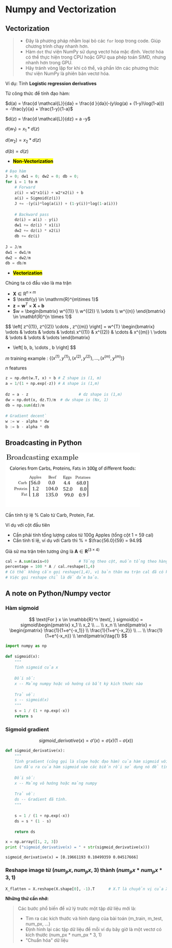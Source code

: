 # Numpy and Vectorization

## Vectorization

> - Đây là phương pháp nhằm loại bỏ các `for` loop trong code. Giúp chương trình chạy nhanh hơn.
> - Hàm `dot` thư viện NumPy sử dụng vectơ hóa mặc định. Vectơ hóa có thể thực hiện trong CPU hoặc GPU qua phép toán SIMD, nhưng nhanh hơn trong GPU.
> - Hãy tránh vòng lặp for khi có thể, và phần lớn các phương thức thư viện NumPy là phiên bản vectơ hóa.

Ví dụ: Tính **Logistic regression derivatives**



Từ công thức để tính đạo hàm:

$d(a) = \frac{d \mathcal{L}}{da} = \frac{d }{da}(-(y\log(a) + (1-y)\log(1-a))) = -\frac{y}{a} + \frac{1-y}{1-a}$

$d(z) = \frac{d \mathcal{L}}{dz} = a -y$

$d(w_1) = x_1 * d(z)$

$d(w_2) = x_2 * d(z)$

$d(b) = d(z)$

- <mark><strong>Non-Vectorization</strong></mark>

```python
# Đạo hàm
J = 0; dw1 = 0; dw2 = 0; db = 0;
for i = 1 to m
    # Forward
    z(i) = w1*x1(i) + w2*x2(i) + b
    a(i) = Sigmoid(z(i))
    J += -(y(i)*log(a(i)) + (1-y(i))*log(1-a(i)))

    # Backward pass
    dz(i) = a(i) - y(i)
    dw1 += dz(i) * x1(i)
    dw2 += dz(i) * x2(i)
    db += dz(i)

J = J/m
dw1 = dw1/m
dw2 = dw2/m
db = db/m
```

- <mark><strong>Vectorization</strong></mark>

Chúng ta  có đầu vào là ma trận 

- $\textbf{X} \in \mathrm{R}^{n\times m}$
- $ \textbf{y} \in \mathrm{R}^{m\times 1}$ 
- $\textbf{z} = \textbf{w}^{T}\times \textbf{X} + \textbf{b}$
- $w = \begin{bmatrix} w^{(1)} \\ w^{(2)} \\ \vdots  \\ w^{(n)} \end{bmatrix} \in \mathbf{R}^{n \times 1}$

$$
\left[ z^{(1)}, z^{(2)} \cdots , z^{(m)} \right] = w^{T} 
\begin{bmatrix}
\vdots  & \vdots  & \vdots & \vdots\\
 x^{(1)} & x^{(2)} & \cdots   & x^{(m)} \\
 \vdots & \vdots & \vdots & \vdots
\end{bmatrix} 

+ \left[ b, b, \cdots , b \right]
$$

$m$ training example : $\{(x^{(1)}, y^{(1)}), (x^{(2)}, y^{(2)}), ..., (x^{(m)}, y^{(m)})\}$

$n$ features

```python
z = np.dot(w.T, x) + b # Z shape is (1, m)
a = 1/(1 + np.exp(-z)) # A shape is (1,m)

dz = a - z						# dz shape is (1,m)
dw = np.dot(x, dz.T)/m	# dw shape is (Nx, 1)
db = np.sum(dz)/m

# Gradient decent`
w := w - alpha * dw
b := b - alpha * db


```

## Broadcasting in Python

![broadcasting-example](images/broadcasting-example.png)

Cần tính tỷ lệ % Calo từ Carb, Protein, Fat.

Ví dụ với cột đầu tiên

- Cần phải tính tổng lượng calos từ 100g Apples (tổng cột 1 = 59 cal)
- Cần tính tỉ lệ, ví dụ với Carb thì % = $\frac{56.0}{59} = 94.9$

Giả sử ma trận trên tương ứng là $\mathbf{A} \in \mathbf{R}^{(3\times4)}$

```python
cal = A.sum(axis=0)				# Tổng theo cột, muốn tổng theo hàng thì thay axis = 1
percentage = 100 * A / cal.reshape(1,4) 
# Có thể không cần gọi reshape(1,4), vì bản thân ma trận cal đã có kích thước 1x4 rồi
# Việc gọi reshape chỉ là để đảm bảo.
```

## A note on Python/Numpy vector

### Hàm sigmoid

$$
\text{For } x \in \mathbb{R}^n \text{,     } sigmoid(x) = sigmoid\begin{pmatrix}
    x_1  \\
    x_2  \\
    ...  \\
    x_n  \\
\end{pmatrix} = \begin{pmatrix}
    \frac{1}{1+e^{-x_1}}  \\
    \frac{1}{1+e^{-x_2}}  \\
    ...  \\
    \frac{1}{1+e^{-x_n}}  \\
\end{pmatrix}\tag{1}
$$

```python
import numpy as np 

def sigmoid(x):
    """
    Tính sigmoid của x
    
    Đối số:
    x -- Mảng numpy hoặc vô hướng có bất kỳ kích thước nào 

    Trả về:
    s -- sigmoid(x)
    """    
    s = 1 / (1 + np.exp(-x))
    return s
```

### Sigmoid gradient

$$
sigmoid\_derivative(x) = \sigma'(x) = \sigma(x) (1 - \sigma(x))\tag{2} 
$$

```python
def sigmoid_derivative(x):
    """
    Tính gradient (cũng gọi là slope hoặc đạo hàm) của hàm sigmoid với đầu vào x của nó.
    Lưu đầu ra của hàm sigmoid vào các biến rồi sử dụng nó để tính gradient
    
    Đối số:
    x -- Mảng vô hướng hoặc mảng numpy

    Trả về:
    ds -- Gradient đã tính.
    """
    
    s = 1 / (1 + np.exp(-x))
    ds = s * (1 - s)
    
    return ds
```

```python
x = np.array([1, 2, 3])
print ("sigmoid_derivative(x) = " + str(sigmoid_derivative(x)))
```

```shell
sigmoid_derivative(x) = [0.19661193 0.10499359 0.04517666]
```

### Reshape image từ $(num_px, num_px, 3)$ thành $(num_px * num_px * 3, 1)$

```python
X_flatten = X.reshape(X.shape[0], -1).T      # X.T là chuyển vị của X
```

**Những thứ cần nhớ:**

>Các bước phổ biến để xử lý trước một tập dữ liệu mới là:
>
>- Tìm ra các kích thước và hình dạng của bài toán (m_train, m_test, num_px, ...)
>- Định hình lại các tập dữ liệu để mỗi ví dụ bây giờ là một vectơ có kích thước (num_px \* num_px \* 3, 1)
>- "Chuẩn hóa" dữ liệu

